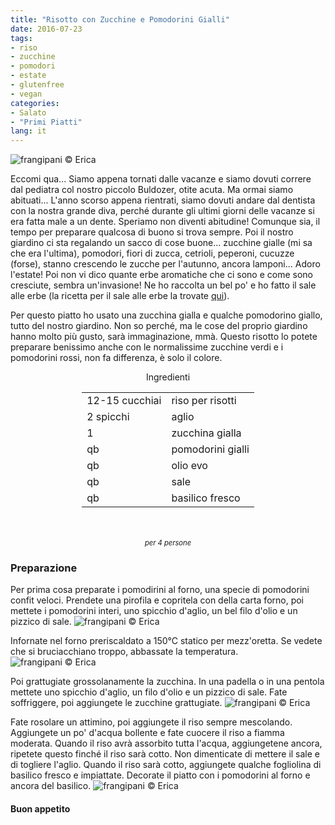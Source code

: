 ```yaml
---
title: "Risotto con Zucchine e Pomodorini Gialli"
date: 2016-07-23
tags:
- riso
- zucchine
- pomodori
- estate
- glutenfree
- vegan
categories:
- Salato
- "Primi Piatti"
lang: it
---
```

![](header.jpg "frangipani © Erica")

Eccomi qua... Siamo appena tornati dalle vacanze e siamo dovuti correre dal pediatra col nostro piccolo Buldozer, otite acuta. Ma ormai siamo abituati... L'anno scorso appena rientrati, siamo dovuti andare dal dentista con la nostra grande diva, perché durante gli ultimi giorni delle vacanze si era fatta male a un dente. Speriamo non diventi abitudine! Comunque sia, il tempo per preparare qualcosa di buono si trova sempre. Poi il nostro giardino ci sta regalando un sacco di cose buone... zucchine gialle (mi sa che era l'ultima), pomodori, fiori di zucca, cetrioli, peperoni, cucuzze (forse), stanno crescendo le zucche per l'autunno, ancora lamponi... Adoro l'estate! Poi non vi dico quante erbe aromatiche che ci sono e come sono cresciute, sembra un'invasione! Ne ho raccolta un bel po' e ho fatto il sale alle erbe (la ricetta per il sale alle erbe la trovate <a href="http://frangipani.raiano.ch/2015-07-12-sale-alle-erbe/" target="_blank">qui</a>).

Per questo piatto ho usato una zucchina gialla e qualche pomodorino giallo, tutto del nostro giardino. Non so perché, ma le cose del proprio giardino hanno molto più gusto, sarà immaginazione, mmà. Questo risotto lo potete preparare benissimo anche con le normalissime zucchine verdi e i pomodorini rossi, non fa differenza, è solo il colore.

<div id="wrapper" style="text-align: center">
  <div id="yourdiv" style="display: inline-block;">
    <div class="ingredients">
      <div class="ingredients-title">Ingredienti</div>
      <table>
        <tbody>
          <tr>
            <td>12-15 cucchiai</td>
            <td>riso per risotti</td>
          </tr>
          <tr>
            <td>2 spicchi</td>
            <td>aglio</td>
          </tr>
          <tr>
            <td>1</td>
            <td>zucchina gialla</td>
          </tr>
          <tr>
            <td>qb</td>
            <td>pomodorini gialli</td>
          </tr>
          <tr>
            <td>qb</td>
            <td>olio evo</td>
          </tr>
          <tr>
            <td>qb</td>
            <td>sale</td>
          </tr>
          <tr>
            <td>qb</td>
            <td>basilico fresco</td>
          </tr>
        </tbody>
      </table>
      <br></br>
      <i class="pull-right" style="font-size: 80%;">per 4 persone</i>
    </div>
  </div>
</div>


<h3>
  <font color="grey">
    <i class="fa-solid fa-gears"></i>
  </font> Preparazione
</h3>

Per prima cosa preparate i pomodirini al forno, una specie di pomodorini confit veloci. Prendete una pirofila e copritela con della carta forno, poi mettete i pomodorini interi, uno spicchio d'aglio, un bel filo d'olio e un pizzico di sale.
![](pomodorini.jpg "frangipani © Erica")

Infornate nel forno preriscaldato a 150°C statico per mezz'oretta. Se vedete che si bruciacchiano troppo, abbassate la temperatura.
![](pomodorinicotti.jpg "frangipani © Erica")

Poi grattugiate grossolanamente la zucchina. In una padella o in una pentola mettete uno spicchio d'aglio, un filo d'olio e un pizzico di sale. Fate soffriggere, poi aggiungete le zucchine grattugiate.
![](zucchine.jpg "frangipani © Erica")

Fate rosolare un attimino, poi aggiungete il riso sempre mescolando. Aggiungete un po' d'acqua bollente e fate cuocere il riso a fiamma moderata. Quando il riso avrà assorbito tutta l'acqua, aggiungetene ancora, ripetete questo finché il riso sarà cotto. Non dimenticate di mettere il sale e di togliere l'aglio. Quando il riso sarà cotto, aggiungete qualche fogliolina di basilico fresco e impiattate. Decorate il piatto con i pomodorini al forno e ancora del basilico.
![](risultato.jpg "frangipani © Erica")


<h4>Buon appetito
  <font color="red">
    <i class="fa-regular fa-face-smile"></i>
  </font>
</h4>
